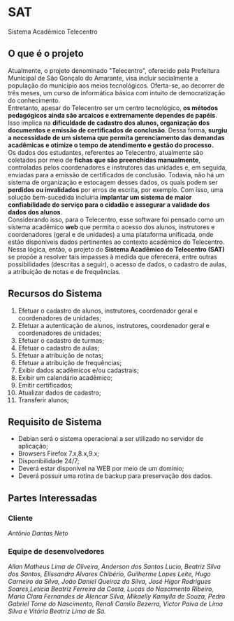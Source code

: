 # SAT
 Sistema Acadêmico Telecentro

## O que é o projeto

Atualmente, o projeto denominado "Telecentro", oferecido pela Prefeitura Municipal de São Gonçalo do Amarante, visa incluir socialmente a população do município aos meios tecnológicos. Oferta-se, ao decorrer de três meses, um curso de informática básica com intuito de democratização do conhecimento.  
Entretanto, apesar do Telecentro ser um centro tecnológico, **os métodos pedagógicos ainda são arcaicos e extremamente dependes de papéis**. Isso implica na **dificuldade de cadastro dos alunos, organização dos documentos e emissão de certificados de conclusão**. Dessa forma, **surgiu a necessidade de um sistema que permita gerenciamento das demandas acadêmicas e otimize o tempo de atendimento e gestão do processo.**  
Os dados dos estudantes, referentes ao Telecentro, atualmente são coletados por meio de **fichas que são preenchidas manualmente**, controladas pelos coordenadores e instrutores das unidades e, em seguida, enviadas para a emissão de certificados de conclusão. Todavia, não há um sistema de organização e estocagem desses dados, os quais podem ser **perdidos ou invalidados** por erros de escrita, por exemplo. Com isso, uma solução bem-sucedida incluiria **implantar um sistema de maior confiabilidade do serviço para o cidadão e assegurar a validade dos dados dos alunos**.  
Considerando isso, para o Telecentro, esse software foi pensado como um sistema acadêmico **web** que permita o acesso dos alunos, instrutores e coordenadores (geral e de unidades) a uma plataforma unificada, onde estão disponíveis dados pertinentes ao contexto acadêmico do Telecentro. Nessa lógica, então, o projeto do **Sistema Acadêmico do Telecentro (SAT)** se propõe a resolver tais impasses à medida que oferecerá, entre outras possibilidades (descritas a seguir), o acesso de dados, o cadastro de aulas, a atribuição de notas e de frequências.
 
 ## Recursos do Sistema
 
 1.	Efetuar o cadastro de alunos, instrutores, coordenador geral e coordenadores de unidades;
 2.	Efetuar a autenticação de alunos, instrutores, coordenador geral e coordenadores de unidades;
 3. Efetuar o cadastro de turmas;
 4. Efetuar o cadastro de aulas;
 5. Efetuar a atribuição de notas;
 6. Efetuar a atribuição de frequências;
 7. Exibir dados acadêmicos e/ou cadastrais;
 8. Exibir um calendário acadêmico;
 9. Emitir certificados;
 10. Atualizar dados de cadastro;
 11. Transferir alunos;
 
 ## Requisito de Sistema
 * Debian será o sistema operacional a ser utilizado no servidor de aplicação;
 * Browsers Firefox 7.x,8.x,9.x;
 * Disponibilidade 24/7;
 * Deverá estar disponível na WEB por meio de um domínio;
 * Deverá possuir uma rotina de backup para preservação dos dados.
 
 ## Partes Interessadas
 
  ### Cliente
  *Antônio Dantas Neto*
  
  ### Equipe de desenvolvedores
  *Allan Matheus Lima de Oliveira, Anderson dos Santos Lucio, Beatriz Silva dos Santos, Elissandra Alvares Chibério, Guilherme Lopes   Leite, Hugo Carneiro da Silva,
João Daniel Queiroz da Silva, José Higor Rodrigues Soares,Letícia Beatriz Ferreira da Costa, Lucas do Nascimento Ribeiro, Maria Clara Fernandes de Alencar Silva, Mikaelly Kamylla de Souza, Pedro Gabriel Tome do Nascimento, Renali Camilo Bezerra, Victor Paiva de Lima Silva e Vitória Beatriz Lima de Sá.*

 
